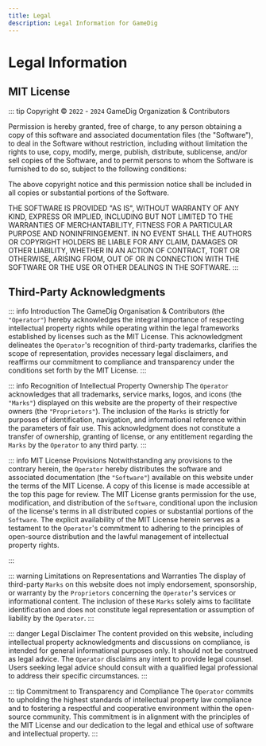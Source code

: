 ```yaml
---
title: Legal
description: Legal Information for GameDig
---
```


# Legal Information

## MIT License

::: tip Copyright © `2022` - `2024` GameDig Organization & Contributors

Permission is hereby granted, free of charge, to any person obtaining a copy
of this software and associated documentation files (the "Software"), to deal
in the Software without restriction, including without limitation the rights
to use, copy, modify, merge, publish, distribute, sublicense, and/or sell
copies of the Software, and to permit persons to whom the Software is
furnished to do so, subject to the following conditions:

The above copyright notice and this permission notice shall be included in all
copies or substantial portions of the Software.

THE SOFTWARE IS PROVIDED "AS IS", WITHOUT WARRANTY OF ANY KIND, EXPRESS OR
IMPLIED, INCLUDING BUT NOT LIMITED TO THE WARRANTIES OF MERCHANTABILITY,
FITNESS FOR A PARTICULAR PURPOSE AND NONINFRINGEMENT. IN NO EVENT SHALL THE
AUTHORS OR COPYRIGHT HOLDERS BE LIABLE FOR ANY CLAIM, DAMAGES OR OTHER
LIABILITY, WHETHER IN AN ACTION OF CONTRACT, TORT OR OTHERWISE, ARISING FROM,
OUT OF OR IN CONNECTION WITH THE SOFTWARE OR THE USE OR OTHER DEALINGS IN THE
SOFTWARE.
:::

## Third-Party Acknowledgments

::: info Introduction
The GameDig Organisation & Contributors (the `"Operator"`) hereby acknowledges the integral importance of respecting intellectual property rights while operating within the legal frameworks established by licenses such as the MIT License. This acknowledgment delineates the `Operator`'s recognition of third-party trademarks, clarifies the scope of representation, provides necessary legal disclaimers, and reaffirms our commitment to compliance and transparency under the conditions set forth by the MIT License.
:::

::: info Recognition of Intellectual Property Ownership
The `Operator` acknowledges that all trademarks, service marks, logos, and icons (the `"Marks"`) displayed on this website are the property of their respective owners (the `"Proprietors"`). The inclusion of the `Marks` is strictly for purposes of identification, navigation, and informational reference within the parameters of fair use. This acknowledgment does not constitute a transfer of ownership, granting of license, or any entitlement regarding the `Marks` by the `Operator` to any third party.
:::

::: info MIT License Provisions
Notwithstanding any provisions to the contrary herein, the `Operator` hereby distributes the software and associated documentation (the `"Software"`) available on this website under the terms of the MIT License. A copy of this license is made accessible at the top this page for review. The MIT License grants permission for the use, modification, and distribution of the `Software`, conditional upon the inclusion of the license's terms in all distributed copies or substantial portions of the `Software`. The explicit availability of the MIT License herein serves as a testament to the `Operator`'s commitment to adhering to the principles of open-source distribution and the lawful management of intellectual property rights.

:::

::: warning Limitations on Representations and Warranties
The display of third-party `Marks` on this website does not imply endorsement, sponsorship, or warranty by the `Proprietors` concerning the `Operator`'s services or informational content. The inclusion of these `Marks` solely aims to facilitate identification and does not constitute legal representation or assumption of liability by the `Operator`.
:::

::: danger Legal Disclaimer
The content provided on this website, including intellectual property acknowledgments and discussions on compliance, is intended for general informational purposes only. It should not be construed as legal advice. The `Operator` disclaims any intent to provide legal counsel. Users seeking legal advice should consult with a qualified legal professional to address their specific circumstances.
:::

::: tip Commitment to Transparency and Compliance
The `Operator` commits to upholding the highest standards of intellectual property law compliance and to fostering a respectful and cooperative environment within the open-source community. This commitment is in alignment with the principles of the MIT License and our dedication to the legal and ethical use of software and intellectual property.
:::
